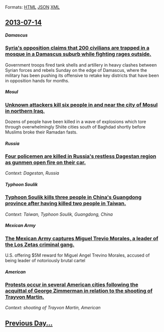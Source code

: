 
Formats: [HTML](2013/07/14/index.html)  [JSON](2013/07/14/index.json)  [XML](2013/07/14/index.xml)  

## [2013-07-14](/news/2013/07/14/index.md)

##### Damascus
### [Syria's opposition claims that 200 civilians are trapped in a mosque in a Damascus suburb while fighting rages outside. ](/news/2013/07/14/syria-s-opposition-claims-that-200-civilians-are-trapped-in-a-mosque-in-a-damascus-suburb-while-fighting-rages-outside.md)
Government troops fired tank shells and artillery in heavy clashes between Syrian forces and rebels Sunday on the edge of Damascus, where the military has been pushing its offensive to retake key districts that have been in opposition hands for months.

##### Mosul
### [Unknown attackers kill six people in and near the city of Mosul in northern Iraq. ](/news/2013/07/14/unknown-attackers-kill-six-people-in-and-near-the-city-of-mosul-in-northern-iraq.md)
Dozens of people have been killed in a wave of explosions which tore through overwhelmingly Shiite cities south of Baghdad shortly before Muslims broke their Ramadan fasts.

##### Russia
### [Four policemen are killed in Russia's restless Dagestan region as gunmen open fire on their car. ](/news/2013/07/14/four-policemen-are-killed-in-russia-s-restless-dagestan-region-as-gunmen-open-fire-on-their-car.md)
_Context: Dagestan, Russia_

##### Typhoon Soulik
### [Typhoon Soulik kills three people in China's Guangdong province after having killed two people in Taiwan. ](/news/2013/07/14/typhoon-soulik-kills-three-people-in-china-s-guangdong-province-after-having-killed-two-people-in-taiwan.md)
_Context: Taiwan, Typhoon Soulik, Guangdong, China_

##### Mexican Army
### [The Mexican Army captures Miguel Trevio Morales, a leader of the Los Zetas criminal gang. ](/news/2013/07/14/the-mexican-army-captures-miguel-trevino-morales-a-leader-of-the-los-zetas-criminal-gang.md)
U.S. offering $5M reward for Miguel Angel Trevino Morales, accused of being leader of notoriously brutal cartel

##### American
### [Protests occur in several American cities following the acquittal of George Zimmerman in relation to the shooting of Trayvon Martin. ](/news/2013/07/14/protests-occur-in-several-american-cities-following-the-acquittal-of-george-zimmerman-in-relation-to-the-shooting-of-trayvon-martin.md)
_Context: shooting of Trayvon Martin, American_

## [Previous Day...](/news/2013/07/13/index.md)

